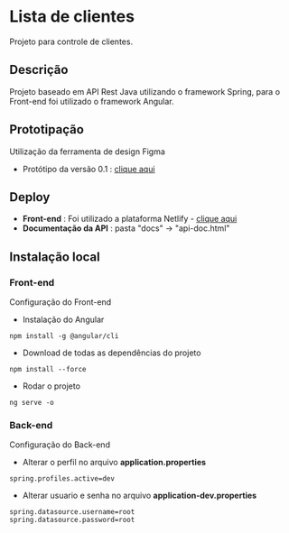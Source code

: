 # Lista de clientes

Projeto para controle de clientes.

## Descrição

Projeto baseado em API Rest Java utilizando o framework Spring, para o Front-end foi utilizado o framework Angular. 

## Prototipação
Utilização da ferramenta de design Figma
* Protótipo da versão 0.1 :  [clique aqui](https://www.figma.com/file/4s9uXDgkJ2v2O2ix8nd0hp/Lista-de-clientes?node-id=0%3A1&t=2o6tVviqccphI2h1-1)

## Deploy
* **Front-end** : Foi utilizado a plataforma Netlify - [clique aqui](https://clientlist.netlify.app)
* **Documentação da API** : pasta "docs" -> "api-doc.html"

## Instalação local

### Front-end
Configuração do Front-end

* Instalação do Angular
```
npm install -g @angular/cli
```

* Download de todas as dependências do projeto
```
npm install --force
```

* Rodar o projeto
```
ng serve -o
```

### Back-end
Configuração do Back-end

* Alterar o perfil no arquivo **application.properties**
```
spring.profiles.active=dev
```

* Alterar usuario e senha no arquivo **application-dev.properties**
```
spring.datasource.username=root
spring.datasource.password=root
```

